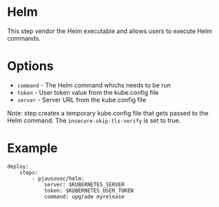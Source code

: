 # Helm

This step vendor the Helm executable and allows users to execute Helm commands.

# Options
* `command` - The Helm command whichs needs to be run
* `token` - User token value from the kube.config file
* `server` - Server URL from the kube.config file

Note: step creates a temporary kube.config file that gets passed to the Helm command. The `insecure-skip-tls-verify` is set to true.

# Example

```
deploy:
    steps:
        - pjausovec/helm:
            server: $KUBERNETES_SERVER
            token: $KUBERNETES_USER_TOKEN
            command: upgrade myrelease 
```
